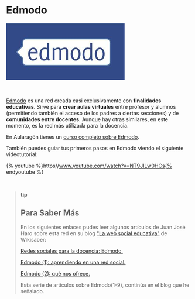 
# Edmodo


![7-15- Captura de pantalla](img/edmodo.jpg)

 

[Edmodo](https://www.edmodo.com/?go2url=%2Fhome) es una red creada casi exclusivamente con **finalidades educativas**. Sirve para **crear aulas virtuales** entre profesor y alumnos (permitiendo también el acceso de los padres a ciertas secciones) y de **comunidades entre docentes**. Aunque hay otras similares, en este momento, es la red más utilizada para la docencia.

En Aularagón tienes un [curso completo sobre Edmodo](https://catedu.github.io/curso_de_edmodo/chapter1.html).

También puedes guiar tus primeros pasos en Edmodo viendo el siguiente videotutorial:


{% youtube %}https//www.youtube.com/watch?v=NT9JILw0HCs{% endyoutube %}

 

>**tip**
>## Para Saber Más
>
>En los siguientes enlaces pudes leer algunos artículos de Juan José Haro sobre esta red en su blog ["La web social educativa"](http://www.wikisaber.es/comunidadwiki/Blogs/Blog.aspx?blogid=63860) de Wikisaber:
>
>[Redes sociales para la docencia: Edmodo.](http://www.wikisaber.es/comunidadwiki/blogs/blogpost.aspx?id=15746&amp;blogid=63860)
>
>[Edmodo (1): aprendiendo en una red social.](http://www.wikisaber.es/comunidadwiki/blogs/blogpost.aspx?id=17320&amp;blogid=63860)
>
>[Edmodo (2): qué nos ofrece.](http://www.wikisaber.es/comunidadwiki/blogs/blogpost.aspx?id=17352&amp;blogid=63860)
>
>Esta serie de artículos sobre Edmodo(1-9), continúa en el blog que he señalado.

